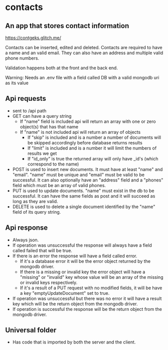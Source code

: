 # contacts
## An app that stores contact information

https://contgeks.glitch.me/

Contacts can be inserted, edited and deleted.
Contacts are required to have a name and an valid email.
They can also have an address and multiple valid phone numbers.

Validation happens both at the front and the back end.

Warning: Needs an .env file with a field called DB with a valid mongodb uri as its value

## Api requests

- sent to /api path
- GET can have a query string
  - If "name" field is included api will return an array with one or zero object(s) that has that name
  - If "name" is not included api will return an array of objects
    - If "skip" is included and is a number a number of documents will be skipped accordingly before database returns results
    - If "limit" is included and is a number it will limit the numbers of results we get
    - If "id_only" is true the returned array will only have _id's (which correspond to the name)
- POST is used to insert new documents. It must have at least "name" and "email". "name" must be unique and "email" must be valid to be successful. It can also optionally have an "address" field and a "phones" field which must be an array of valid phones.
- PUT is used to update documents. "name" must exist in the db to be successful. It can have the same fields as post and it will succeed as long as they are valid.
- DELETE is used to delete a single document identified by the "name" field of its query string. 


## Api response

- Always json.
- If operation was unsuccessful the response will always have a field called failed that will be true.
- If there is an error the response will have a field called error.
  - If it's a database error it will be the error object returned by the mongodb driver.
  - If there is a missing or invalid key the error object will have a "missing" or "invalid" key whose value will be an array of the missing or invalid keys respectively.
  - If it's a result of a PUT request with no modified fields, it will be have a key "emptyUpdateDocument" set to true.
- If operation was unsuccessful but there was no error it will have a result key which will be the return object from the mongodb driver.
- If operation is successful the response will be the return object from the mongodb driver.

## Universal folder

- Has code that is imported by both the server and the client.